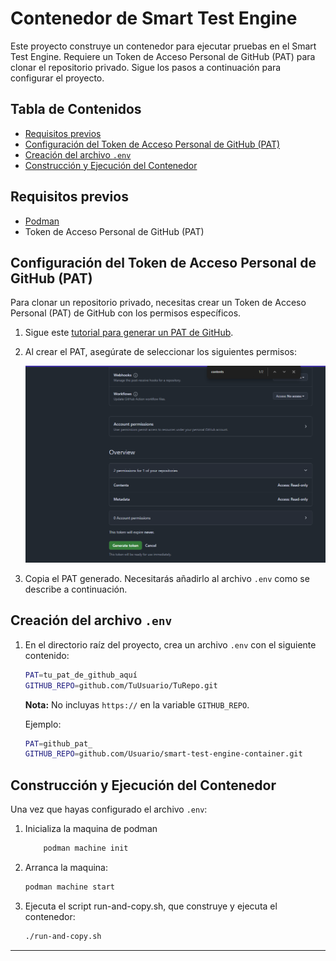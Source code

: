 # Contenedor de Smart Test Engine

Este proyecto construye un contenedor para ejecutar pruebas en el Smart Test Engine. Requiere un Token de Acceso Personal de GitHub (PAT) para clonar el repositorio privado. Sigue los pasos a continuación para configurar el proyecto.

## Tabla de Contenidos

- [Requisitos previos](#requisitos-previos)
- [Configuración del Token de Acceso Personal de GitHub (PAT)](#configuración-del-token-de-acceso-personal-de-github-pat)
- [Creación del archivo `.env`](#creación-del-archivo-env)
- [Construcción y Ejecución del Contenedor](#construcción-y-ejecución-del-contenedor)

## Requisitos previos

- [Podman](https://podman.io/)
- Token de Acceso Personal de GitHub (PAT)

## Configuración del Token de Acceso Personal de GitHub (PAT)

Para clonar un repositorio privado, necesitas crear un Token de Acceso Personal (PAT) de GitHub con los permisos específicos.

1. Sigue este [tutorial para generar un PAT de GitHub](https://www.geeksforgeeks.org/how-to-generate-personal-access-token-in-github/).
2. Al crear el PAT, asegúrate de seleccionar los siguientes permisos:
   
   ![Permisos PAT](resources/ss-generate-PAT-permissions.png) <!-- Inserta tu imagen aquí -->

3. Copia el PAT generado. Necesitarás añadirlo al archivo `.env` como se describe a continuación.

## Creación del archivo `.env`

1. En el directorio raíz del proyecto, crea un archivo `.env` con el siguiente contenido:

    ```bash
    PAT=tu_pat_de_github_aquí
    GITHUB_REPO=github.com/TuUsuario/TuRepo.git
    ```

   **Nota:** No incluyas `https://` en la variable `GITHUB_REPO`.

   Ejemplo:

    ```bash
    PAT=github_pat_
    GITHUB_REPO=github.com/Usuario/smart-test-engine-container.git
    ```

## Construcción y Ejecución del Contenedor

Una vez que hayas configurado el archivo `.env`:

1. Inicializa la maquina de podman

    ```bash
        podman machine init
    ```

2. Arranca la maquina:

    ```bash
    podman machine start
    ```

3. Ejecuta el script run-and-copy.sh, que construye y ejecuta el contenedor:

    ```bash
    ./run-and-copy.sh
    ```


---

